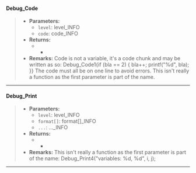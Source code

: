 #### Debug_Code
>* **Parameters:**
>	* `level`: level_INFO
>	* `code`: code_INFO
>* **Returns:**
>	* -
>* **Remarks:**
>	Code is not a variable, it's a code chunk and may be written as so:
>	Debug_Code1{if (bla == 2) { bla++; printf("%d", bla); }}
>	The code must all be on one line to avoid errors.
>	This isn't really a function as the first parameter is part of the name.
 
***

#### Debug_Print
>* **Parameters:**
>	* `level`: level_INFO
>	* `format[]`: format[]_INFO
>	* `...`: ..._INFO
>* **Returns:**
>	* -
>* **Remarks:**
>	This isn't really a function as the first parameter is part of the name:
>	Debug_Print4("variables: %d, %d", i, j);
 
***

